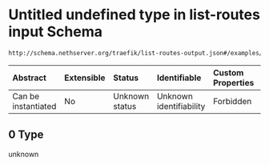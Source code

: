 # Untitled undefined type in list-routes input Schema

```txt
http://schema.nethserver.org/traefik/list-routes-output.json#/examples/0
```



| Abstract            | Extensible | Status         | Identifiable            | Custom Properties | Additional Properties | Access Restrictions | Defined In                                                                          |
| :------------------ | :--------- | :------------- | :---------------------- | :---------------- | :-------------------- | :------------------ | :---------------------------------------------------------------------------------- |
| Can be instantiated | No         | Unknown status | Unknown identifiability | Forbidden         | Allowed               | none                | [list-routes-output.json\*](traefik/list-routes-output.json "open original schema") |

## 0 Type

unknown
